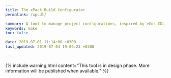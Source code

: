 ```yaml
---
title: The xPack Build Configurator
permalink: /xpcdl/

summary: A tool to manage project configurations, inspired by eCos CDL, but with the configuration files in JSON (in design phase).
keywords: make
toc: false

date: 2019-07-01 11:14:00 +0300
last_updated: 2019-07-04 19:09:23 +0300

---
```


{% include warning.html content="This tool is in design phase. More
information will be published when available." %}
